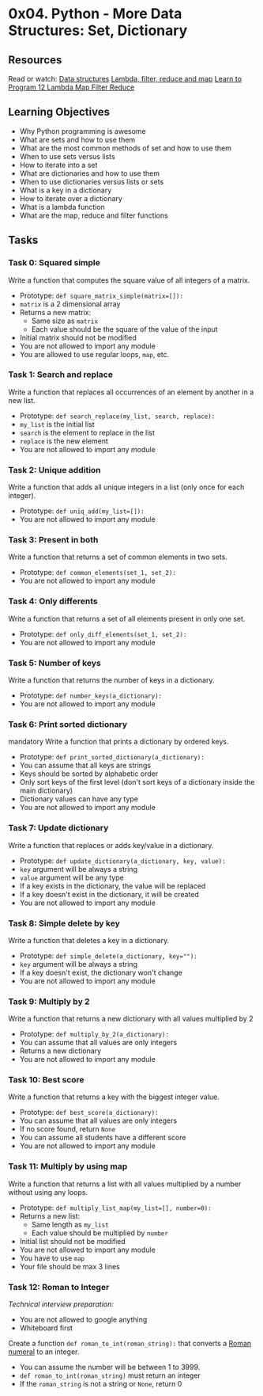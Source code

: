 # 0x04. Python - More Data Structures: Set, Dictionary

## Resources
Read or watch:
[Data structures](https://docs.python.org/3/tutorial/datastructures.html)
[Lambda, filter, reduce and map](https://python-course.eu/advanced-python/lambda-filter-reduce-map.php)
[Learn to Program 12 Lambda Map Filter Reduce](https://www.youtube.com/watch?v=1GAC6KQUPeg)

## Learning Objectives
- Why Python programming is awesome
- What are sets and how to use them
- What are the most common methods of set and how to use them
- When to use sets versus lists
- How to iterate into a set
- What are dictionaries and how to use them
- When to use dictionaries versus lists or sets
- What is a key in a dictionary
- How to iterate over a dictionary
- What is a lambda function
- What are the map, reduce and filter functions

## Tasks

### Task 0: Squared simple
Write a function that computes the square value of all integers of a matrix.

- Prototype: `def square_matrix_simple(matrix=[]):`
- `matrix` is a 2 dimensional array
- Returns a new matrix:
	- Same size as `matrix`
	- Each value should be the square of the value of the input
- Initial matrix should not be modified
- You are not allowed to import any module
- You are allowed to use regular loops, `map`, etc.

### Task 1: Search and replace
Write a function that replaces all occurrences of an element by another in a new list.

- Prototype: `def search_replace(my_list, search, replace):`
- `my_list` is the initial list
- `search` is the element to replace in the list
- `replace` is the new element
- You are not allowed to import any module

### Task 2: Unique addition
Write a function that adds all unique integers in a list (only once for each integer).

- Prototype: `def uniq_add(my_list=[]):`
- You are not allowed to import any module

### Task 3: Present in both
Write a function that returns a set of common elements in two sets.

- Prototype: `def common_elements(set_1, set_2):`
- You are not allowed to import any module

### Task 4: Only differents
Write a function that returns a set of all elements present in only one set.

- Prototype: `def only_diff_elements(set_1, set_2):`
- You are not allowed to import any module

### Task 5: Number of keys
Write a function that returns the number of keys in a dictionary.

- Prototype: `def number_keys(a_dictionary):`
- You are not allowed to import any module

### Task 6: Print sorted dictionary
mandatory
Write a function that prints a dictionary by ordered keys.

- Prototype: `def print_sorted_dictionary(a_dictionary):`
- You can assume that all keys are strings
- Keys should be sorted by alphabetic order
- Only sort keys of the first level (don't sort keys of a dictionary inside the main dictionary)
- Dictionary values can have any type
- You are not allowed to import any module

### Task 7: Update dictionary
Write a function that replaces or adds key/value in a dictionary.

- Prototype: `def update_dictionary(a_dictionary, key, value):`
- `key` argument will be always a string
- `value` argument will be any type
- If a key exists in the dictionary, the value will be replaced
- If a key doesn't exist in the dictionary, it will be created
- You are not allowed to import any module

### Task 8: Simple delete by key
Write a function that deletes a key in a dictionary.

- Prototype: `def simple_delete(a_dictionary, key=""):`
- `key` argument will be always a string
- If a key doesn't exist, the dictionary won't change
- You are not allowed to import any module

### Task 9: Multiply by 2
Write a function that returns a new dictionary with all values multiplied by 2

- Prototype: `def multiply_by_2(a_dictionary):`
- You can assume that all values are only integers
- Returns a new dictionary
- You are not allowed to import any module

### Task 10: Best score
Write a function that returns a key with the biggest integer value.

- Prototype: `def best_score(a_dictionary):`
- You can assume that all values are only integers
- If no score found, return `None`
- You can assume all students have a different score
- You are not allowed to import any module

### Task 11: Multiply by using map
Write a function that returns a list with all values multiplied by a number without using any loops.

- Prototype: `def multiply_list_map(my_list=[], number=0):`
- Returns a new list:
	- Same length as `my_list`
	- Each value should be multiplied by `number`
- Initial list should not be modified
- You are not allowed to import any module
- You have to use `map`
- Your file should be max 3 lines

### Task 12: Roman to Integer
*Technical interview preparation:*

- You are not allowed to google anything
- Whiteboard first

Create a function `def roman_to_int(roman_string):` that converts a [Roman numeral](https://en.wikipedia.org/wiki/Roman_numerals) to an integer.

- You can assume the number will be between 1 to 3999.
- `def roman_to_int(roman_string)` must return an integer
- If the `roman_string` is not a string or `None`, return 0
